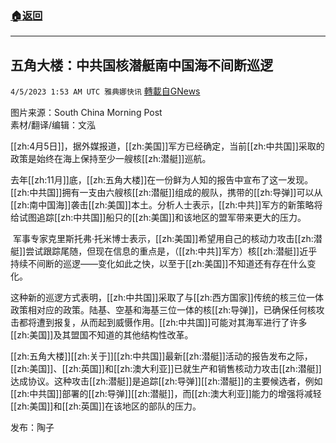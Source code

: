 ###  [:house:返回](README.md)
---


## 五角大楼：中共国核潜艇南中国海不间断巡逻
`4/5/2023 1:53 AM UTC 雅典娜快讯` [轉載自GNews](https://gnews.org/articles/1072121)

图片来源：South China Morning Post   
素材/翻译/编辑：文泓  

[[zh:4月5日]]，据外媒报道，[[zh:美国]]军方已经确定，当前[[zh:中共国]]采取的政策是始终在海上保持至少一艘核[[zh:潜艇]]巡航。  

去年[[zh:11月]]底，[[zh:五角大楼]]在一份鲜为人知的报告中宣布了这一发现。[[zh:中共国]]拥有一支由六艘核[[zh:潜艇]]组成的舰队，携带的[[zh:导弹]]可以从[[zh:南中国海]]袭击[[zh:美国]]本土。分析人士表示，[[zh:中共]]军方的新策略将给试图追踪[[zh:中共国]]船只的[[zh:美国]]和该地区的盟军带来更大的压力。  

 军事专家克里斯托弗·托米博士表示，[[zh:美国]]希望用自己的核动力攻击[[zh:潜艇]]尝试跟踪尾随，但现在信息的重点是，（[[zh:中共]]军方）核[[zh:潜艇]]近乎持续不间断的巡逻——变化如此之快，以至于[[zh:美国]]不知道还有存在什么变化。  

这种新的巡逻方式表明，[[zh:中共国]]采取了与[[zh:西方国家]]传统的核三位一体政策相对应的政策。陆基、空基和海基三位一体的核[[zh:导弹]]，已确保任何核攻击都将遭到报复，从而起到威慑作用。[[zh:中共国]]可能对其海军进行了许多[[zh:美国]]及其盟国不知道的其他结构性改革。  

[[zh:五角大楼]][[zh:关于]][[zh:中共国]]最新[[zh:潜艇]]活动的报告发布之际，[[zh:美国]]、[[zh:英国]]和[[zh:澳大利亚]]已就生产和销售核动力攻击[[zh:潜艇]]达成协议。这种攻击[[zh:潜艇]]是追踪[[zh:导弹]][[zh:潜艇]]的主要候选者，例如[[zh:中共国]]部署的[[zh:导弹]][[zh:潜艇]]，而[[zh:澳大利亚]]能力的增强将减轻[[zh:美国]]和[[zh:英国]]在该地区的部队的压力。

发布：陶子


